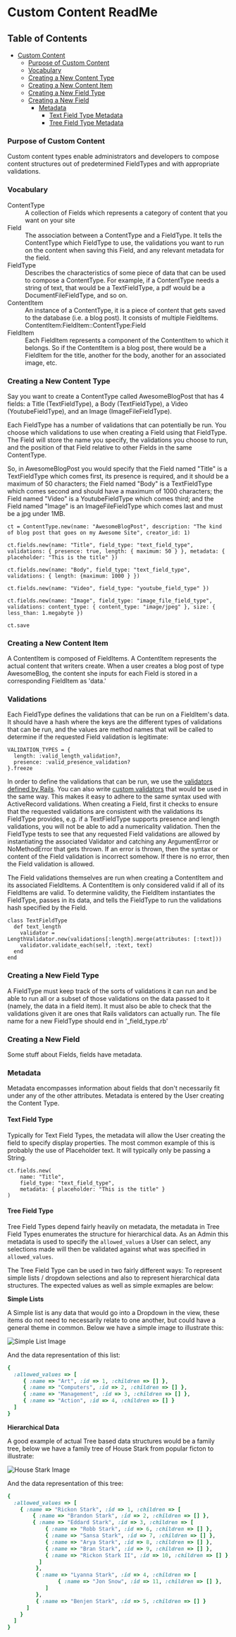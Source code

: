# Custom Content ReadMe

## Table of Contents
- [Custom Content](#custom-content)
  - [Purpose of Custom Content](#custom-content-purpose)
  - [Vocabulary](#vocabulary)
  - [Creating a New Content Type](#creating-a-new-content-type)
  - [Creating a New Content Item](#creating-a-new-content-item)
  - [Creating a New Field Type](#creating-a-new-field-type)
  - [Creating a New Field](#creating-a-new-field)
     - [Metadata](#metadata)
         - [Text Field Type Metadata](#text-field-type-metadata)
         - [Tree Field Type Metadata](#tree-field-type-metadata)

### Purpose of Custom Content
Custom content types enable administrators and developers to compose content structures out of predetermined FieldTypes and with appropriate validations.

### Vocabulary
<dt>ContentType</dt> <dd>A collection of Fields which represents a category of content that you want on your site</dd>

<dt>Field</dt> <dd>The association between a ContentType and a FieldType. It tells the ContentType which FieldType to use, the validations you want to run on the content when saving this Field, and any relevant metadata for the field.</dd>

<dt>FieldType</dt> <dd>Describes the characteristics of some piece of data that can be used to compose a ContentType. For example, if a ContentType needs a string of text, that would be a TextFieldType, a pdf would be a DocumentFileFieldType, and so on.</dd>

<dt>ContentItem</dt> <dd>An instance of a ContentType, it is a piece of content that gets saved to the database (i.e. a blog post). It consists of multiple FieldItems. ContentItem:FieldItem::ContentType:Field</dd>

<dt>FieldItem</dt> <dd>Each FieldItem represents a component of the ContentItem to which it belongs. So if the ContentItem is a blog post, there would be a FieldItem for the title, another for the body, another for an associated image, etc.</dd>


### Creating a New Content Type
Say you want to create a ContentType called AwesomeBlogPost that has 4 fields: a Title (TextFieldType), a Body (TextFieldType), a Video (YoutubeFieldType), and an Image (ImageFileFieldType).

Each FieldType has a number of validations that can potentially be run. You choose which validations to use when creating a Field using that FieldType. The Field will store the name you specify, the validations you choose to run, and the position of that Field relative to other Fields in the same ContentType.

So, in AwesomeBlogPost you would specify that the Field named "Title" is a TextFieldType which comes first, its presence is required, and it should be a maximum of 50 characters; the Field named "Body" is a TextFieldType which comes second and should have a maximum of 1000 characters; the Field named "Video" is a YoutubeFieldType which comes third; and the Field named "Image" is an ImageFileFieldType which comes last and must be a jpg under 1MB.

```
ct = ContentType.new(name: "AwesomeBlogPost", description: "The kind of blog post that goes on my Awesome Site", creator_id: 1)

ct.fields.new(name: "Title", field_type: "text_field_type", validations: { presence: true, length: { maximum: 50 } }, metadata: { placeholder: "This is the title" })

ct.fields.new(name: "Body", field_type: "text_field_type", validations: { length: {maximum: 1000 } })

ct.fields.new(name: "Video", field_type: "youtube_field_type" })

ct.fields.new(name: "Image", field_type: "image_file_field_type", validations: content_type: { content_type: "image/jpeg" }, size: { less_than: 1.megabyte })

ct.save
```

### Creating a New Content Item
A ContentItem is composed of FieldItems. A ContentItem represents the actual content that writers create. When a user creates a blog post of type AwesomeBlog, the content she inputs for each Field is stored in a corresponding FieldItem as 'data.'

### Validations
Each FieldType defines the validations that can be run on a FieldItem's data. It should have a hash where the keys are the different types of validations that can be run, and the values are method names that will be called to determine if the requested Field validation is legitimate:
```
VALIDATION_TYPES = {
  length: :valid_length_validation?,
  presence: :valid_presence_validation?
}.freeze
```

In order to define the validations that can be run, we use the [validators defined by Rails](https://github.com/rails/rails/tree/master/activemodel/lib/active_model/validations). You can also write [custom validators](http://guides.rubyonrails.org/active_record_validations.html#custom-validators) that would be used in the same way. This makes it easy to adhere to the same syntax used with ActiveRecord validations. When creating a Field, first it checks to ensure that the requested validations are consistent with the validations its FieldType provides, e.g. if a TextFieldType supports presence and length validations, you will not be able to add a numericality validation. Then the FieldType tests to see that any requested Field validations are allowed by instantiating the associated Validator and catching any ArgumentError or NoMethodError that gets thrown. If an error is thrown, then the syntax or content of the Field validation is incorrect somehow. If there is no error, then the Field validation is allowed.

The Field validations themselves are run when creating a ContentItem and its associated FieldItems. A ContentItem is only considered valid if all of its FieldItems are valid. To determine validity, the FieldItem instantiates the FieldType, passes in its data, and tells the FieldType to run the validations hash specified by the Field.

```
class TextFieldType
  def text_length
    validator = LengthValidator.new(validations[:length].merge(attributes: [:text]))
    validator.validate_each(self, :text, text)
  end
end
```

### Creating a New Field Type
A FieldType must keep track of the sorts of validations it can run and be able to run all or a subset of those validations on the data passed to it (namely, the data in a field item). It must also be able to check that the validations given it are ones that Rails validators can actually run. The file name for a new FieldType should end in '_field_type.rb'

### Creating a New Field
Some stuff about Fields, fields have metadata.

### Metadata
Metadata encompasses information about fields that don't necessarily fit under any of the other attributes. Metadata is entered by the User creating the Content Type.

#### Text Field Type
Typically for Text Field Types, the metadata will allow the User creating the field to specify display properties. The most common example of this is probably the use of Placeholder text. It will typically only be passing a String.

```
ct.fields.new(
    name: "Title",
    field_type: "text_field_type",
    metadata: { placeholder: "This is the title" }
)
```

#### Tree Field Type
Tree Field Types depend fairly heavily on metadata, the metadata in Tree Field Types enumerates the structure for hierarchical data. As an Admin this metadata is used to specify the ```allowed_values``` a User can select, any selections made will then be validated against what was specified in ```allowed_values```.

The Tree Field Type can be used in two fairly different ways: To represent simple lists / dropdown selections and also to represent hierarchical data structures. The expected values as well as simple exmaples are below:

__Simple Lists__

A Simple list is any data that would go into a Dropdown in the view, these items do not need to necessarily relate to one another, but could have a general theme in common. Below we have a simple image to illustrate this:

![Simple List Image](https://cloud.githubusercontent.com/assets/8419757/16248100/b023e68a-37d2-11e6-97df-187c2c07fb33.png)

And the data representation of this list:

```ruby
{
  :allowed_values => [
     { :name => "Art", :id => 1, :children => [] },
     { :name => "Computers", :id => 2, :children => [] },
     { :name => "Management", :id => 3, :children => [] },
   	 { :name => "Action", :id => 4, :children => [] }
  ]
}
```

__Hierarchical Data__

A good example of actual Tree based data structures would be a family tree, below we have a family tree of House Stark from popular ficton to illustrate:

![House Stark Image](https://cloud.githubusercontent.com/assets/8419757/16248101/b4135118-37d2-11e6-815c-e42262c47e63.png)

And the data representation of this tree:

```ruby
{
  :allowed_values => [
    { :name => "Rickon Stark", :id => 1, :children => [
        { :name => "Brandon Stark", :id => 2, :children => [] },
        { :name => "Eddard Stark", :id => 3, :children => [
          	{ :name => "Robb Stark", :id => 6, :children => [] },
          	{ :name => "Sansa Stark", :id => 7, :children => [] },
          	{ :name => "Arya Stark", :id => 8, :children => [] },
          	{ :name => "Bran Stark", :id => 9, :children => [] },
          	{ :name => "Rickon Stark II", :id => 10, :children => [] },
          ]
   		 },
   		 { :name => "Lyanna Stark", :id => 4, :children => [
   		 		{ :name => "Jon Snow", :id => 11, :children => [] },
   		 	]
   		 },
   		 { :name => "Benjen Stark", :id => 5, :children => [] }
      ]
    }
  ]
}
```
